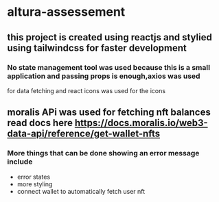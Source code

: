 # altura-assessement

## this project is created using reactjs and stylied using tailwindcss for faster development

### No state management tool was used because this is a small application and passing props is enough,axios was used 
 for data fetching and react icons was used for the icons 
## moralis APi was used for fetching nft balances read docs here https://docs.moralis.io/web3-data-api/reference/get-wallet-nfts
### More things that can be done showing an error message include

* error states
* more styling
* connect wallet to automatically fetch user nft
